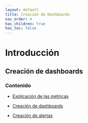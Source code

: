 ```yaml
---
layout: default
title: Creación de Dashboards
nav_order: 4
has_children: true
has_toc: false
---
```


# Introducción

## Creación de dashboards

### Contenido

- [Explicación de las métricas](https://iagolb.github.io/docs/Creación%20de%20Dashboards/Gestión%20de%20las%20métricas/)

- [Creación de dashboards](https://iagolb.github.io/docs/Creación%20de%20Dashboards/Creación%20de%20dashboards/)

- [Creación de alertas](https://iagolb.github.io/docs/Creaci%C3%B3n%20de%20Dashboards/Creaci%C3%B3n%20de%20alertas/)
